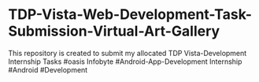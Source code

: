# TDP-Vista-Web-Development-Task-Submission-Virtual-Art-Gallery
This repository is created to submit my allocated TDP Vista-Development Internship Tasks #oasis Infobyte #Android-App-Development Internship #Android #Development
